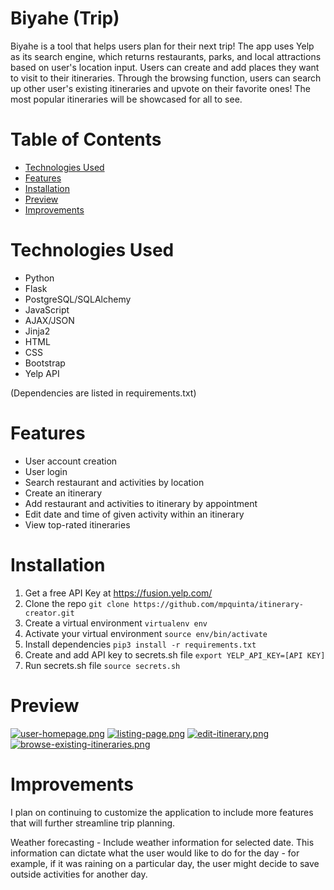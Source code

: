 # Biyahe (Trip)

Biyahe is a tool that helps users plan for their next trip! The app uses Yelp as its search engine, which returns restaurants, parks, and local attractions based on user's location input. Users can create and add places they want to visit to their itineraries. Through the browsing function, users can search up other user's existing itineraries and upvote on their favorite ones! The most popular itineraries will be showcased for all to see. 

# Table of Contents
 - [Technologies Used](#technologies-used)
 - [Features](#features)
 - [Installation](#installation)
 - [Preview](#preview)
 - [Improvements](#improvements)

 # Technologies Used
- Python
- Flask
- PostgreSQL/SQLAlchemy
- JavaScript
- AJAX/JSON
- Jinja2
- HTML
- CSS
- Bootstrap
- Yelp API

(Dependencies are listed in requirements.txt)

# Features
 - User account creation
 - User login
 - Search restaurant and activities by location
 - Create an itinerary
 - Add restaurant and activities to itinerary by appointment
 - Edit date and time of given activity within an itinerary
 - View top-rated itineraries

# Installation
1. Get a free API Key at https://fusion.yelp.com/
2. Clone the repo `git clone https://github.com/mpquinta/itinerary-creator.git`
3. Create a virtual environment `virtualenv env`
4. Activate your virtual environment `source env/bin/activate`
5. Install dependencies `pip3 install -r requirements.txt`
6. Create and add API key to secrets.sh file `export YELP_API_KEY=[API KEY]`
7. Run secrets.sh file `source secrets.sh`

# Preview
[![user-homepage.png](https://i.postimg.cc/hvjMKCGT/user-homepage.png)](https://postimg.cc/1nkDHrw3)
[![listing-page.png](https://i.postimg.cc/0jBnjp63/listing-page.png)](https://postimg.cc/K3tBs3Dr)
[![edit-itinerary.png](https://i.postimg.cc/vBX3FRGG/edit-itinerary.png)](https://postimg.cc/wyyhLGtr)
[![browse-existing-itineraries.png](https://i.postimg.cc/ZqmSNYnF/browse-existing-itineraries.png)](https://postimg.cc/68MgJXdy)

# Improvements
I plan on continuing to customize the application to include more features that will further streamline trip planning. 

Weather forecasting - Include weather information for selected date. This information can dictate what the user would like to do for the day - for example, if it was raining on a particular day, the user might decide to save outside activities for another day.